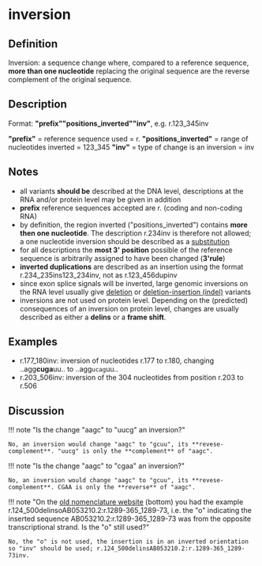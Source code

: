 
# inversion

## Definition

Inversion: a sequence change where, compared to a reference sequence, **more than one nucleotide** replacing the original sequence are the reverse complement of the original sequence.

## Description

Format:   **"prefix""positions\_inverted""inv"**,  e.g. r.123\_345inv

**"prefix"**  =  reference sequence used  =  r.
**"positions\_inverted"**  =  range of nucleotides inverted  =  123\_345
**"inv"**  =  type of change is an inversion  =  inv

## Notes

* all variants **should be** described at the DNA level, descriptions at the RNA and/or protein level may be given in addition
* **prefix** reference sequences accepted are r. (coding and non-coding RNA)
* by definition, the region inverted ("positions\_inverted") contains **more then one nucleotide**. The description r.234inv is therefore not allowed; a one nucleotide inversion should be described as a [substitution](../substitution/)
* for all descriptions the **most 3' position** possible of the reference sequence is arbitrarily assigned to have been changed (**3'rule**)
* **inverted duplications** are described as an insertion using the format r.234\_235ins123\_234inv, not as r.123\_456dupinv
* since exon splice signals will be inverted, large genomic inversions on the RNA level usually give [deletion](../deletion/) or [deletion-insertion (indel)](../delins/) variants
* inversions are not used on protein level. Depending on the (predicted) consequences of an inversion on protein level, changes are usually described as either a **delins** or a **frame shift**.

## Examples

* r.177\_180inv: inversion of nucleotides r.177 to r.180, changing ..agg**cuga**uu.. to ..agg<code class="spot1">ucag</code>uu..
* r.203\_506inv: inversion of the 304 nucleotides from position r.203 to r.506

## Discussion

!!! note "Is the change "aagc" to "uucg" an inversion?"

    No, an inversion would change "aagc" to "gcuu", its **revese-complement**. "uucg" is only the **complement** of "aagc".

!!! note "Is the change "aagc" to "cgaa" an inversion?"

    No, an inversion would change "aagc" to "gcuu", its **revese-complement**. CGAA is only the **reverse** of "aagc".

!!! note "On the [old nomenclature website](http://www.HGVS.org/mutnomen/examplesRNA.html) (bottom) you had the example r.124_500delinsoAB053210.2:r.1289-365_1289-73, i.e. the "o" indicating the inserted sequence AB053210.2:r.1289-365_1289-73 was from the opposite transcriptional strand. Is the "o" still used?"

    No, the "o" is not used, the insertion is in an inverted orientation so "inv" should be used; r.124_500delinsAB053210.2:r.1289-365_1289-73inv.
